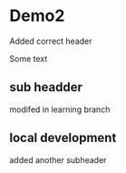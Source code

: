 # Demo2

Added correct header

Some text

## sub headder

modifed in learning branch

## local development

added another subheader
